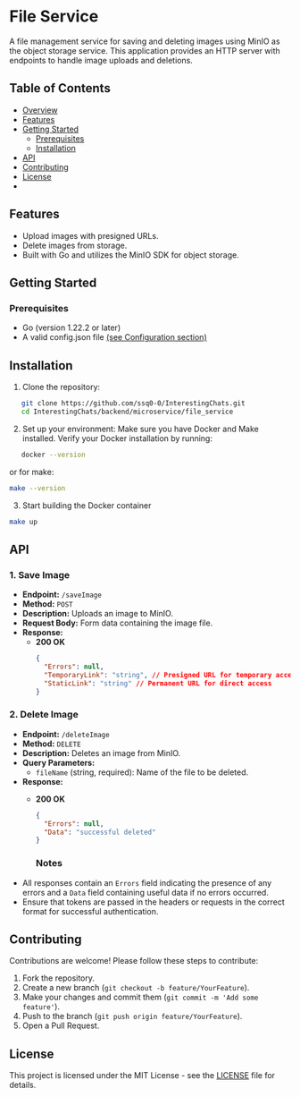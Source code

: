 # File Service

A file management service for saving and deleting images using MinIO as the object storage service. This application provides an HTTP server with endpoints to handle image uploads and deletions.

## Table of Contents

- [Overview](#overview)
- [Features](#features)
- [Getting Started](#getting-started)
  - [Prerequisites](#prerequisites)
  - [Installation](#installation)
- [API](#api)
- [Contributing](#contributing)
- [License](#license)
- 
## Features

- Upload images with presigned URLs.
- Delete images from storage.
- Built with Go and utilizes the MinIO SDK for object storage.


## Getting Started
### Prerequisites
- Go (version 1.22.2 or later)
- A valid config.json file [(see Configuration section)](https://github.com/ssq0-0/InterestingChats/blob/main/backend/microservice/file_service/config.json)

## Installation
1. Clone the repository:

```bash
   git clone https://github.com/ssq0-0/InterestingChats.git
   cd InterestingChats/backend/microservice/file_service
```

2. Set up your environment: Make sure you have Docker and Make installed. Verify your Docker installation by running:

```bash
   docker --version
```

or for make:
```bash
make --version
```

3. Start building the Docker container
```bash
make up
```

## API 

### 1. Save Image

- **Endpoint:** `/saveImage`
- **Method:** `POST`
- **Description:** Uploads an image to MinIO.
- **Request Body:** Form data containing the image file.
- **Response:**
  - **200 OK**
    ```json
    {
      "Errors": null,
      "TemporaryLink": "string", // Presigned URL for temporary access
      "StaticLink": "string" // Permanent URL for direct access
    }
    ```

### 2. Delete Image

- **Endpoint:** `/deleteImage`
- **Method:** `DELETE`
- **Description:** Deletes an image from MinIO.
- **Query Parameters:**
  - `fileName` (string, required): Name of the file to be deleted.
- **Response:**
  - **200 OK**
    ```json
    {
      "Errors": null,
      "Data": "successful deleted"
    }
    ```

    ### Notes
- All responses contain an `Errors` field indicating the presence of any errors and a `Data` field containing useful data if no errors occurred.
- Ensure that tokens are passed in the headers or requests in the correct format for successful authentication.

## Contributing
Contributions are welcome! Please follow these steps to contribute:

1. Fork the repository.
2. Create a new branch (`git checkout -b feature/YourFeature`).
3. Make your changes and commit them (`git commit -m 'Add some feature'`).
4. Push to the branch (`git push origin feature/YourFeature`).
5. Open a Pull Request.

## License
This project is licensed under the MIT License - see the [LICENSE](https://github.com/ssq0-0/InterestingChats/blob/main/backend/microservice/LICENSE) file for details.
